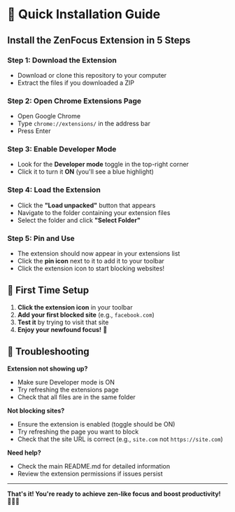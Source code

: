 # 🚀 Quick Installation Guide

## Install the ZenFocus Extension in 5 Steps

### Step 1: Download the Extension
- Download or clone this repository to your computer
- Extract the files if you downloaded a ZIP

### Step 2: Open Chrome Extensions Page
- Open Google Chrome
- Type `chrome://extensions/` in the address bar
- Press Enter

### Step 3: Enable Developer Mode
- Look for the **Developer mode** toggle in the top-right corner
- Click it to turn it **ON** (you'll see a blue highlight)

### Step 4: Load the Extension
- Click the **"Load unpacked"** button that appears
- Navigate to the folder containing your extension files
- Select the folder and click **"Select Folder"**

### Step 5: Pin and Use
- The extension should now appear in your extensions list
- Click the **pin icon** next to it to add it to your toolbar
- Click the extension icon to start blocking websites!

## 🎯 First Time Setup

1. **Click the extension icon** in your toolbar
2. **Add your first blocked site** (e.g., `facebook.com`)
3. **Test it** by trying to visit that site
4. **Enjoy your newfound focus!** 🎉

## 🔧 Troubleshooting

**Extension not showing up?**
- Make sure Developer mode is ON
- Try refreshing the extensions page
- Check that all files are in the same folder

**Not blocking sites?**
- Ensure the extension is enabled (toggle should be ON)
- Try refreshing the page you want to block
- Check that the site URL is correct (e.g., `site.com` not `https://site.com`)

**Need help?**
- Check the main README.md for detailed information
- Review the extension permissions if issues persist

---

**That's it! You're ready to achieve zen-like focus and boost productivity! 🧘‍♀️✨** 